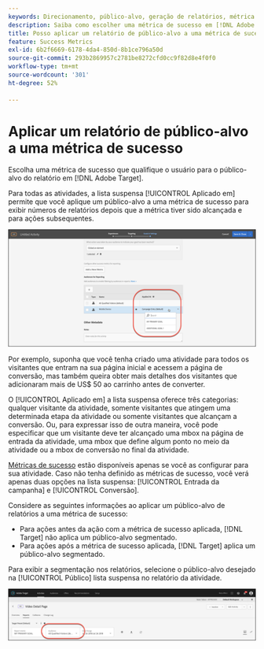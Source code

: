 ```yaml
---
keywords: Direcionamento, público-alvo, geração de relatórios, métrica de sucesso
description: Saiba como escolher uma métrica de sucesso em [!DNL Adobe Target] que qualifica o usuário para o público-alvo do relatório.
title: Posso aplicar um relatório de público-alvo a uma métrica de sucesso?
feature: Success Metrics
exl-id: 6b2f6669-6178-4da4-850d-8b1ce796a50d
source-git-commit: 293b2869957c2781be8272cfd0cc9f82d8e4f0f0
workflow-type: tm+mt
source-wordcount: '301'
ht-degree: 52%

---
```


# Aplicar um relatório de público-alvo a uma métrica de sucesso

Escolha uma métrica de sucesso que qualifique o usuário para o público-alvo do relatório em [!DNL Adobe Target].

Para todas as atividades, a lista suspensa [!UICONTROL Aplicado em] permite que você aplique um público-alvo a uma métrica de sucesso para exibir números de relatórios depois que a métrica tiver sido alcançada e para ações subsequentes.

![imagem success_metric](assets/success_metric.png)

Por exemplo, suponha que você tenha criado uma atividade para todos os visitantes que entram na sua página inicial e acessem a página de conversão, mas também queira obter mais detalhes dos visitantes que adicionaram mais de US$ 50 ao carrinho antes de converter.

O [!UICONTROL Aplicado em] a lista suspensa oferece três categorias: qualquer visitante da atividade, somente visitantes que atingem uma determinada etapa da atividade ou somente visitantes que alcançam a conversão. Ou, para expressar isso de outra maneira, você pode especificar que um visitante deve ter alcançado uma mbox na página de entrada da atividade, uma mbox que define algum ponto no meio da atividade ou a mbox de conversão no final da atividade.

[Métricas de sucesso](/help/main/c-activities/r-success-metrics/success-metrics.md#reference_D011575C85DA48E989A244593D9B9924) estão disponíveis apenas se você as configurar para sua atividade. Caso não tenha definido as métricas de sucesso, você verá apenas duas opções na lista suspensa: [!UICONTROL Entrada da campanha] e [!UICONTROL Conversão].

Considere as seguintes informações ao aplicar um público-alvo de relatórios a uma métrica de sucesso:

* Para ações antes da ação com a métrica de sucesso aplicada, [!DNL Target] não aplica um público-alvo segmentado.
* Para ações após a métrica de sucesso aplicada, [!DNL Target] aplica um público-alvo segmentado.

Para exibir a segmentação nos relatórios, selecione o público-alvo desejado na [!UICONTROL Público] lista suspensa no relatório da atividade.

![imagem suspensa reporting_audience_drop-down](assets/reporting_audience_dropdown.png)
